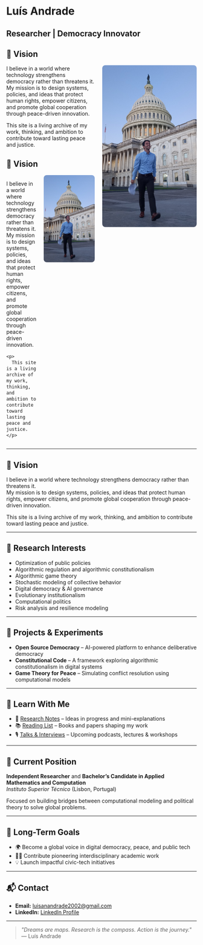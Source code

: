 # Luís Andrade

## Researcher | Democracy Innovator 

<h2>🌟 Vision</h2>

<img src="20240908_063407 (3).jpg" alt="Luís Andrade" width="250" align="right" style="margin-left: 20px; border-radius: 8px;">

<p>
I believe in a world where technology strengthens democracy rather than threatens it.  
My mission is to design systems, policies, and ideas that protect human rights, empower citizens,  
and promote global cooperation through peace-driven innovation.
</p>

<p>
This site is a living archive of my work, thinking, and ambition to contribute toward lasting peace and justice.
</p>






<h2>🌟 Vision</h2>

<div style="display: flex; align-items: flex-start;">
  <div style="flex: 1;">
    <p>
      I believe in a world where technology strengthens democracy rather than threatens it.  
      My mission is to design systems, policies, and ideas that protect human rights, empower citizens, and promote global cooperation through peace-driven innovation.
    </p>

    <p>
      This site is a living archive of my work, thinking, and ambition to contribute toward lasting peace and justice.
    </p>
  </div>

  <div style="margin-left: 20px;">
    <img src="20240908_063407 (3).jpg" alt="Luís Andrade" width="250" style="border-radius: 8px;">
  </div>
</div>


---

## 🌟 Vision

I believe in a world where technology strengthens democracy rather than threatens it.  
My mission is to design systems, policies, and ideas that protect human rights, empower citizens, and promote global cooperation through peace-driven innovation.

This site is a living archive of my work, thinking, and ambition to contribute toward lasting peace and justice.

---

## 🔬 Research Interests

- Optimization of public policies  
- Algorithmic regulation and algorithmic constitutionalism  
- Algorithmic game theory  
- Stochastic modeling of collective behavior  
- Digital democracy & AI governance  
- Evolutionary institutionalism  
- Computational politics  
- Risk analysis and resilience modeling  

---

## 🚀 Projects & Experiments

- **Open Source Democracy** – AI-powered platform to enhance deliberative democracy  
- **Constitutional Code** – A framework exploring algorithmic constitutionalism in digital systems  
- **Game Theory for Peace** – Simulating conflict resolution using computational models  

---

## 📘 Learn With Me

- 🧠 [Research Notes](#) – Ideas in progress and mini-explanations  
- 📚 [Reading List](#) – Books and papers shaping my work  
- 🎙️ [Talks & Interviews](#) – Upcoming podcasts, lectures & workshops  

---

## 🧭 Current Position

**Independent Researcher** and **Bachelor’s Candidate in Applied Mathematics and Computation**  
*Instituto Superior Técnico* (Lisbon, Portugal)

Focused on building bridges between computational modeling and political theory to solve global problems.

---

## 🧠 Long-Term Goals

- 🌍 Become a global voice in digital democracy, peace, and public tech  
- 🧑‍🏫 Contribute pioneering interdisciplinary academic work  
- 💡 Launch impactful civic-tech initiatives  

---

## 📬 Contact

- **Email:** [luisanandrade2002@gmail.com](mailto:luisanandrade2002@gmail.com)  
- **LinkedIn:** [LinkedIn Profile](https://www.linkedin.com/in/lu%C3%ADs-ant%C3%B3nio-andrade-215238236/)

---

> *"Dreams are maps. Research is the compass. Action is the journey."*  
> — Luís Andrade
